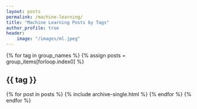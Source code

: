 ```yaml
---
layout: posts
permalink: /machine-learning/
title: "Machine Learning Posts by Tags"
author_profile: true
header:
    image: "/images/ml.jpeg"
---
```


{% for tag in group_names %}
  {% assign posts = group_items[forloop.index0] %}
  <h2 id="{{ tag | slugify }}" class="archive__subtitle">{{ tag }}</h2>
  {% for post in posts %}
    {% include archive-single.html %}
  {% endfor %}
{% endfor %}
